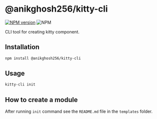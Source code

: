 # @anikghosh256/kitty-cli
[![NPM version](https://img.shields.io/npm/v/@anikghosh256/kitty-cli.svg)](https://www.npmjs.com/package/@anikghosh256/kitty-cli) ![NPM](https://img.shields.io/npm/l/@anikghosh256/kitty-cli)

CLI tool for creating kitty component.

## Installation
```bash
npm install @anikghosh256/kitty-cli
```

## Usage
```bash
kitty-cli init
```

## How to create a module
After running `init` command see the `README.md` file in the `templates` folder.
